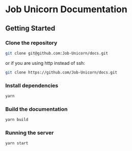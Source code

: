 # Job Unicorn Documentation

## Getting Started

### Clone the repository

```bash
git clone git@github.com:Job-Unicorn/docs.git
```

or if you are using http instead of ssh:

```bash
git clone https://github.com/Job-Unicorn/docs.git
```

### Install dependencies

```bash
yarn
```

### Build the documentation

```bash
yarn build
```

### Running the server

```bash
yarn start
```
